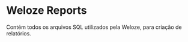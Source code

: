 # Weloze Reports

Contém todos os arquivos SQL utilizados pela Weloze, para criação de relatórios.

